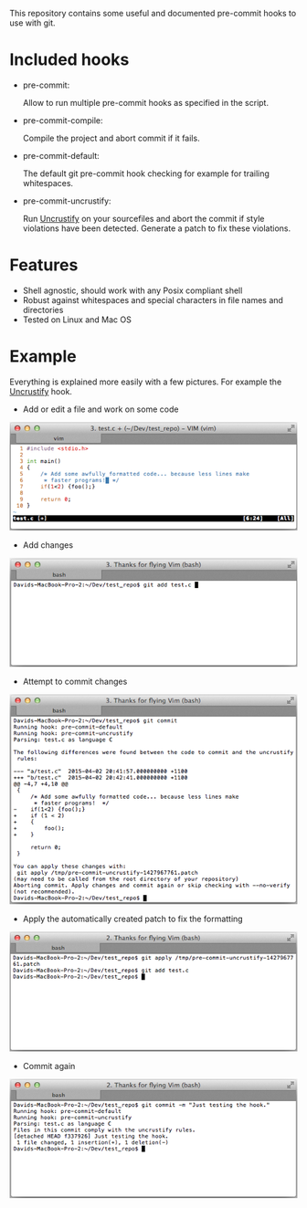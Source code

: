 This repository contains some useful and documented pre-commit hooks to use with git.

Included hooks
============
* pre-commit:

    Allow to run multiple pre-commit hooks as specified in the script.

* pre-commit-compile:

    Compile the project and abort commit if it fails.

* pre-commit-default:

    The default git pre-commit hook checking for example for trailing
    whitespaces.

* pre-commit-uncrustify:

    Run [Uncrustify](http://uncrustify.sourceforge.net/) on your sourcefiles and abort the commit if style violations
    have been detected. Generate a patch to fix these violations.

Features
=========
* Shell agnostic, should work with any Posix compliant shell
* Robust against whitespaces and special characters in file names and directories
* Tested on Linux and Mac OS

Example
=======
Everything is explained more easily with a few pictures. For example the [Uncrustify](http://uncrustify.sourceforge.net/) hook.

* Add or edit a file and work on some code

![Work on code](example_pictures/work_on_code.png)

* Add changes

![Add changes](example_pictures/add_file.png)

* Attempt to commit changes

![Commit changes](example_pictures/commit_changes.png)

* Apply the automatically created patch to fix the formatting

![Apply patch](example_pictures/apply_patch.png)

* Commit again

![Commit changes again](example_pictures/commit_changes_again.png)
